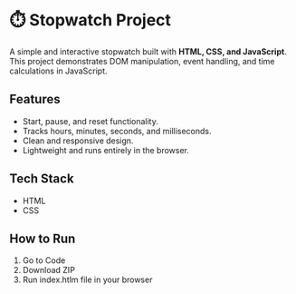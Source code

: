 # ⏱️ Stopwatch Project

A simple and interactive stopwatch built with **HTML, CSS, and JavaScript**.  
This project demonstrates DOM manipulation, event handling, and time calculations in JavaScript.  

## Features
- Start, pause, and reset functionality.  
- Tracks hours, minutes, seconds, and milliseconds.  
- Clean and responsive design.  
- Lightweight and runs entirely in the browser.  

## Tech Stack
- HTML  
- CSS  


## How to Run
1. Go to Code
2. Download ZIP
3. Run index.htlm file in your browser
   
